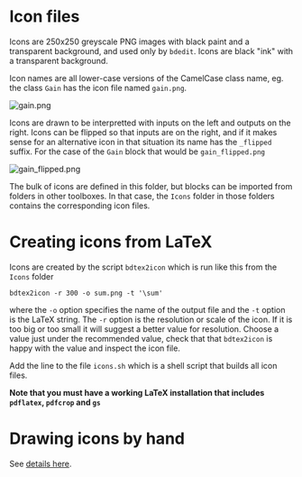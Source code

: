 # Icon files

Icons are 250x250 greyscale PNG images with black paint and a transparent background, and
used only by `bdedit`. Icons are black "ink" with a transparent background.

Icon names are all lower-case versions of the CamelCase class name, eg. the class `Gain` has the icon file named `gain.png`.

![gain.png](https://github.com/petercorke/bdsim/raw/master/bdsim/blocks/Icons/gain.png)

Icons are drawn to be interpretted with inputs on the left and outputs on the right.  Icons can be flipped so that inputs are on the right, and
if it makes sense for an alternative icon in that situation its name has the `_flipped` suffix.  For the case of the `Gain` block that would be `gain_flipped.png`

![gain_flipped.png](https://github.com/petercorke/bdsim/raw/master/bdsim/blocks/Icons/gain_flipped.png)

The bulk of icons are defined in this folder, but blocks can be imported from folders in other toolboxes.  In that case, the `Icons` folder
in those folders contains the corresponding icon files.

# Creating icons from LaTeX

Icons are created by the script `bdtex2icon` which is run like this from the `Icons` folder

```
bdtex2icon -r 300 -o sum.png -t '\sum'
```

where the `-o` option specifies the name of the output file and the `-t` option is
the LaTeX string. The `-r` option is the resolution or scale of the icon.  If it is too
big or too small it will suggest a better value for resolution.  Choose a value just
under the recommended value, check that that `bdtex2icon` is happy with the value and
inspect the icon file.

Add the line to the file `icons.sh` which is a shell script that builds all icon files.

**Note that you must have a working LaTeX installation that includes `pdflatex`, `pdfcrop`
and `gs`**

# Drawing icons by hand

See [details here](https://github.com/petercorke/bdsim/blob/master/bdsim/bdedit/docstring.md).